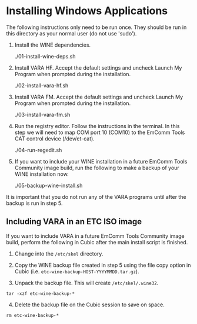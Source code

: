 # Installing Windows Applications

The following instructions only need to be run once. They should be run
in this directory as your normal user (do not use 'sudo').

1. Install the WINE dependencies.

    ./01-install-wine-deps.sh

2. Install VARA HF. Accept the default settings and uncheck Launch My Program
   when prompted during the installation.

    ./02-install-vara-hf.sh

3. Install VARA FM. Accept the default settings and uncheck Launch My Program
   when prompted during the installation.

    ./03-install-vara-fm.sh

4. Run the registry editor. Follow the instructions in the terminal. In 
   this step we will need to map COM port 10 (COM10) to the EmComm Tools
   CAT control device (/dev/et-cat).

    ./04-run-regedit.sh

5. If you want to include your WINE installation in a future EmComm Tools
   Community image build, run the following to make a backup of your WINE
   installation now.

    ./05-backup-wine-install.sh

It is important that you do not run any of the VARA programs until after
the backup is run in step 5.

## Including VARA in an ETC ISO image

If you want to include VARA in a future EmComm Tools Community image build,
perform the following in Cubic after the main install script is finished.

1. Change into the `/etc/skel` directory.

2. Copy the WINE backup file created in step 5 using the file copy option
   in Cubic (i.e. `etc-wine-backup-HOST-YYYYMMDD.tar.gz`).

3. Unpack the backup file. This will create `/etc/skel/.wine32`.

```
tar -xzf etc-wine-backup-*
```

4. Delete the backup file on the Cubic session to save on space.

```
rm etc-wine-backup-*
```
